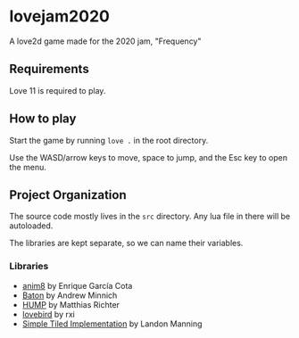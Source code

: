 # lovejam2020
A love2d game made for the 2020 jam, "Frequency"

## Requirements
Love 11 is required to play.

## How to play
Start the game by running `love .` in the root directory.

Use the WASD/arrow keys to move, space to jump, and the Esc key to open the menu.

## Project Organization
The source code mostly lives in the `src` directory. Any lua file in there will be autoloaded.

The libraries are kept separate, so we can name their variables.

### Libraries
* [anim8](github.com/kikito/anim8) by Enrique García Cota
* [Baton](github.com/tesselode/baton) by Andrew Minnich
* [HUMP](github.com/vrld/hump) by Matthias Richter
* [lovebird](github.com/rxi/lovebird) by rxi
* [Simple Tiled Implementation](github.com/karai17/Simple-Tiled-Implementation) by Landon Manning
